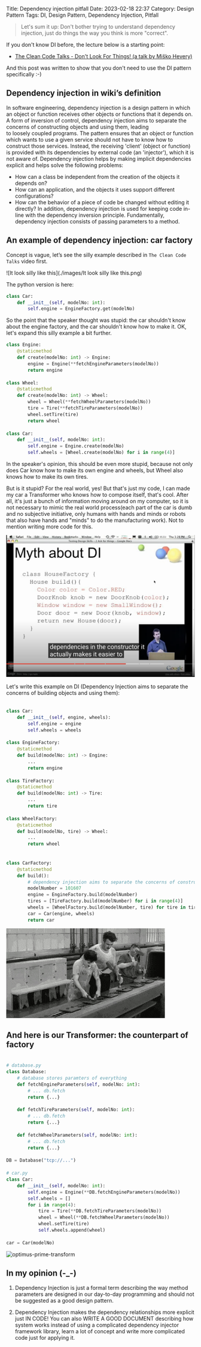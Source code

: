 Title: Dependency injection pitfall
Date: 2023-02-18 22:37
Category: Design Pattern
Tags: DI, Design Pattern, Dependency Injection, Pitfall


> Let's sum it up: Don't bother trying to understand dependency injection, just do things the way you think is more "correct".

If you don't know DI before, the lecture below is a starting point:

* [The Clean Code Talks - Don't Look For Things! (a talk by Miško Hevery)](https://www.youtube.com/watch?v=RlfLCWKxHJ0)

And this post was written to show that you don't need to use the DI pattern specifically :-)

## Dependency injection in wiki’s definition

In software engineering, dependency injection is a design pattern in which an object or function receives other objects or functions that it depends on. A form of inversion of control, dependency injection aims to separate the concerns of constructing objects and using them, leading to loosely coupled programs. The pattern ensures that an object or function which wants to use a given service should not have to know how to construct those services. Instead, the receiving 'client' (object or function) is provided with its dependencies by external code (an 'injector'), which it is not aware of. Dependency injection helps by making implicit dependencies explicit and helps solve the following problems:
* How can a class be independent from the creation of the objects it depends on?
* How can an application, and the objects it uses support different configurations?
* How can the behavior of a piece of code be changed without editing it directly?
In addition, dependency injection is used for keeping code in-line with the dependency inversion principle.
Fundamentally, dependency injection consists of passing parameters to a method.

## An example of dependency injection: car factory

Concept is vague, let’s see the silly example described in `The Clean Code Talks` video first.

![It look silly like this](./images/It look silly like this.png)


The python version is here:
```python
class Car:
    def __init__(self, modelNo: int):
        self.engine = EngineFactory.get(modelNo)
```

So the point that the speaker thought was stupid: the car shouldn't know about the engine factory, and the car shouldn't know how to make it. OK, let's expand this silly example a bit further.

```python
class Engine:
    @staticmethod
    def create(modelNo: int) -> Engine:
        engine = Engine(**fetchEngineParameters(modelNo))
        return engine
    
class Wheel:
    @staticmethod
    def create(modelNo: int) -> Wheel:
        wheel = Wheel(**fetchWheelParameters(modelNo))
        tire = Tire(**fetchTireParameters(modelNo))
        wheel.setTire(tire)
        return wheel

class Car:
    def __init__(self, modelNo: int):
        self.engine = Engine.create(modelNo)
        self.wheels = [Wheel.create(modelNo) for i in range(4)]
```

In the speaker's opinion, this should be even more stupid, because not only does Car know how to make its own engine and wheels, but Wheel also knows how to make its own tires.

But is it stupid? For the real world, yes! But that's just my code, I can made my car a Transformer who knows how to compose itself, that's cool. After all, it's just a bunch of information moving around on my computer, so it is not necessary to mimic the real world process(each part of the car is dumb and no subjective initiative, only humans with hands and minds or robots that also have hands and "minds" to do the manufacturing work). Not to mention writing more code for this.

![myth-about-di](./images/myth-about-di.png)

Let's write this example on DI (Dependency Injection aims to separate the concerns of building objects and using them):

```python

class Car:
    def __init__(self, engine, wheels):
        self.engine = engine
        self.wheels = wheels

class EngineFactory:
    @staticmethod
    def build(modelNo: int) -> Engine:
        ...
        return engine

class TireFactory:
    @staticmethod
    def build(modelNo: int) -> Tire:
        ...
        return tire

class WheelFactory:
    @staticmethod
    def build(modelNo, tire) -> Wheel:
        ...
        return wheel


class CarFactory:
    @staticmethod
    def build():
        # dependency injection aims to separate the concerns of constructing objects and using them
        modelNumber = 101607
        engine = EngineFactory.build(modelNumber)
        tires = [TireFactory.build(modelNumber) for i in range(4)]
        wheels = [WheelFactory.build(modelNumber, tire) for tire in tires]
        car = Car(engine, wheels)
        return car
```
![modern-age-factory](./images/modern-age-factory.gif)


## And here is our Transformer: the counterpart of factory

```python

# database.py
class Database:
    # database stores paramters of everything
    def fetchEngineParameters(self, modelNo: int):
        # ... db.fetch
        return {...}

    def fetchTireParameters(self, modelNo: int):
        # ... db.fetch
        return {...}

    def fetchWheelParameters(self, modelNo: int):
        # ... db.fetch
        return {...}

DB = Database("tcp://...")

# car.py
class Car:
    def __init__(self, modelNo: int):
        self.engine = Engine(**DB.fetchEngineParameters(modelNo))
        self.wheels = []
        for i in range(4):
            tire = Tire(**DB.fetchTireParameters(modelNo))
            wheel = Wheel(**DB.fetchWheelParameters(modelNo))
            wheel.setTire(tire)
            self.wheels.append(wheel)

car = Car(modelNo)
```
![optimus-prime-transform](./images/optimus-prime-transform.gif)


## In my opinion (-_-)

1. Dependency Injection is just a formal term describing the way method parameters are designed in our day-to-day programming and should not be suggested as a good design pattern.

2. Dependency Injection makes the dependency relationships more explicit just IN CODE! You can also WRITE A GOOD DOCUMENT describing how system works instead of using a complicated dependency injector framework library, learn a lot of concept and write more complicated code just for applying it.
